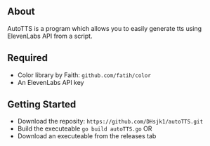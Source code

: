 ## About
AutoTTS is a program which allows you to easily generate tts using ElevenLabs API from a script.

## Required
- Color library by Faith: `github.com/fatih/color`
- An ElevenLabs API key

## Getting Started
- Download the reposity: `https://github.com/DHsjk1/autoTTS.git`
- Build the executeable `go build autoTTS.go`
OR
- Download an executeable from the releases tab
